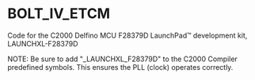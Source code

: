 # BOLT_IV_ETCM
Code for the C2000 Delfino MCU F28379D LaunchPad™ development kit, LAUNCHXL-F28379D

NOTE: Be sure to add "_LAUNCHXL_F28379D" to the C2000 Compiler predefined symbols. This ensures the PLL (clock) operates correctly.
